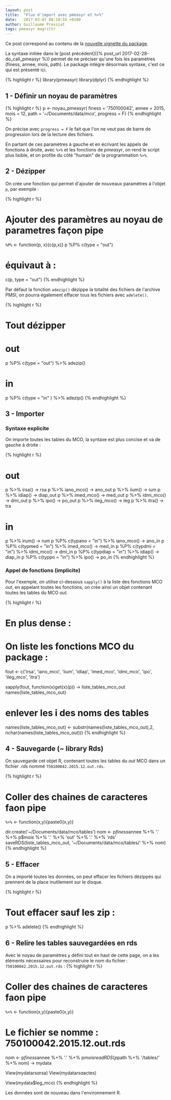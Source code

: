 ```yaml
---
layout: post
title:  "Flux d'import avec pmeasyr et %>%"
date:   2017-03-07 08:10:55 +0100
author: Guillaume Pressiat
tags: pmeasyr magrittr
---
```


Ce post correspond au contenu de la [nouvelle vignette du package](http://www.github.com/IM-APHP/pmeasyr/tree/master/vignettes/vignette2.Rmd).

La syntaxe initiée dans le [post précédent]({% post_url 2017-02-28-do_call_pmeasyr %}) permet de ne préciser qu'une fois les paramètres (finess, annee, mois, path). Le package intègre désormais syntaxe, c'est ce qui est présenté ici. 


{% highlight r %}
library(pmeasyr)
library(dplyr)
{% endhighlight %}

## 1 - Définir un noyau de paramètres


{% highlight r %}
p <- noyau_pmeasyr(
        finess   = '750100042',
        annee    = 2015,
        mois     = 12,
        path     = '~/Documents/data/mco',
        progress = F)
{% endhighlight %}

On précise avec `progress = F` le fait que l'on ne veut pas de barre de progression lors de la lecture des fichiers.

En partant de ces paramètres à gauche et en écrivant les appels de fonctions à droite, avec `%>%` et les fonctions de *pmeasyr*, on rend le script plus lisible, et on profite du côté "humain" de la programmation `%>%`.

## 2 - Dézipper

On crée une fonction qui permet d'ajouter de nouveaux paramètres à l'objet `p`, par exemple :

{% highlight r %}
# Ajouter des paramètres au noyau de parametres façon pipe
`%P%` <- function(p, x){c(p,x)}
p %P% c(type = "out")
# équivaut à : 
c(p, type = "out")
{% endhighlight %}

Par défaut la fonction `adezip()` dézippe la totalité des fichiers de l'archive PMSI, on pourra également effacer tous les fichiers avec `adelete()`.

{% highlight r %}
# Tout dézipper
# out
p %P% c(type = "out") %>% adezip()
# in
p %P% c(type = "in" ) %>% adezip()
{% endhighlight %}


## 3 - Importer

### Syntaxe explicite

On importe toutes les tables du MCO, la syntaxe est plus concise et va de gauche à droite : 

{% highlight r %}

# out
p %>% irsa()     -> rsa
p %>% iano_mco() -> ano_out
p %>% iium()     -> ium
p %>% idiap()    -> diap_out
p %>% imed_mco() -> med_out
p %>% idmi_mco() -> dmi_out
p %>% ipo()      -> po_out
p %>% ileg_mco() -> leg
p %>% itra()     -> tra

# in
p %>% irum()                            -> rum
p %P% c(typano  = "in") %>% iano_mco()  -> ano_in
p %P% c(typmed  = "in") %>% imed_mco()  -> med_in
p %P% c(typdmi  = "in") %>% idmi_mco()  -> dmi_in
p %P% c(typdiap = "in") %>% idiap()     -> diap_in
p %P% c(typpo   = "in") %>% ipo()       -> po_in
{% endhighlight %}

### Appel de fonctions (implicite)

Pour l'exemple, on utilise ci-dessous `sapply()` à la liste des fonctions MCO *out*, en appelant toutes les fonctions, on crée ainsi un objet contenant toutes les tables du MCO *out*. 

{% highlight r %}
# En plus dense : 
# On liste les fonctions MCO du package :
fout <- c('irsa', 'iano_mco', 'iium', 'idiap', 'imed_mco', 'idmi_mco', 'ipo', 'ileg_mco', 'itra')

sapply(fout, function(x)get(x)(p)) -> liste_tables_mco_out
names(liste_tables_mco_out)
# enlever les i des noms des tables
names(liste_tables_mco_out) <- substr(names(liste_tables_mco_out),2, nchar(names(liste_tables_mco_out)))
{% endhighlight %}

## 4 - Sauvegarde (~ library Rds)

On sauvegarde cet objet R, contenant toutes les tables du *out* MCO dans un fichier *.rds* nommé `750100042.2015.12.out.rds`.

{% highlight r %}
# Coller des chaines de caracteres faon pipe
`%+%` <- function(x,y){paste0(x,y)}

dir.create('~/Documents/data/mco/tables')
nom <- p$finess %+% '.' %+% p$annee %+% '.' %+% p$mois %+% '.' %+% 'out' %+% '.' %+% 'rds'
saveRDS(liste_tables_mco_out, '~/Documents/data/mco/tables/' %+% nom)
{% endhighlight %}

## 5 - Effacer

On a importé toutes les données, on peut effacer les fichiers dézippés qui prennent de la place inutilement sur le disque.

{% highlight r %}
# Tout effacer sauf les zip : 
p %>%  adelete()
{% endhighlight %}

## 6 - Relire les tables sauvegardées en rds 

Avec le noyau de paramètres `p` défini tout en haut de cette page, on a les éléments nécessaires pour reconstruire le nom du fichier&thinsp;: `750100042.2015.12.out.rds` : 
{% highlight r %}
# Coller des chaines de caracteres faon pipe
`%+%` <- function(x,y){paste0(x,y)}

# Le fichier se nomme : 750100042.2015.12.out.rds
nom <- p$finess %+% '.' %+% p$annee %+% '.' %+% p$mois %+% '.' %+% 'out' %+% '.' %+% 'rds'
readRDS(p$path %+% '/tables/' %+% nom) -> mydata

View(mydata$rsa$rsa)
View(mydata$rsa$actes)

View(mydata$leg_mco)
{% endhighlight %}

Les données sont de nouveau dans l'environnement R.
